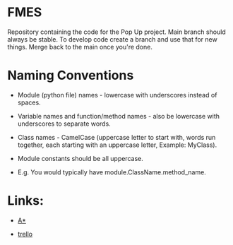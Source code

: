 # FMES
Repository containing the code for the Pop Up project.
Main branch should always be stable. To develop code create a branch and use that for new things. Merge back to the main once you're done.

# Naming Conventions

- Module (python file) names - lowercase with underscores instead of spaces.

- Variable names and function/method names - also be lowercase with underscores to separate words.

- Class names - CamelCase (uppercase letter to start with, words run together, each starting with an uppercase letter, Example: MyClass).

- Module constants should be all uppercase.

- E.g. You would typically have module.ClassName.method_name.

# Links:

- [A*](https://medium.com/@nicholas.w.swift/easy-a-star-pathfinding-7e6689c7f7b2?fbclid=IwAR1S9pluFYwebyqOoTGoyH1GMxggIsDY22tYBqQcGwOoUMRLj_2-kvBf4qw)

- [trello](https://trello.com/b/E3cH8ibH/popupnext)
